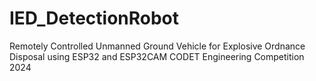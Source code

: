 # IED_DetectionRobot
Remotely Controlled Unmanned Ground Vehicle for Explosive Ordnance Disposal using ESP32 and ESP32CAM
CODET Engineering Competition 2024
